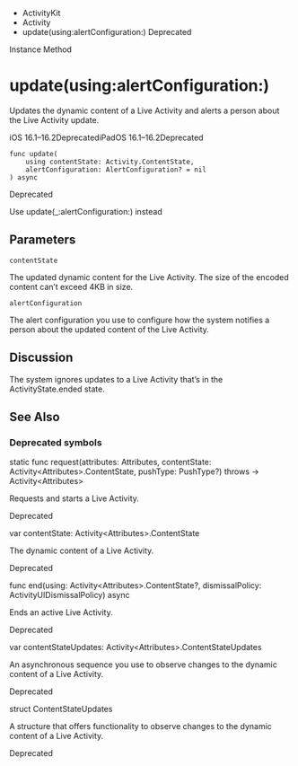 

- ActivityKit
- Activity
-  update(using:alertConfiguration:) Deprecated

Instance Method

# update(using:alertConfiguration:)

Updates the dynamic content of a Live Activity and alerts a person about the Live Activity update.

iOS 16.1–16.2DeprecatediPadOS 16.1–16.2Deprecated

``` source
func update(
    using contentState: Activity.ContentState,
    alertConfiguration: AlertConfiguration? = nil
) async
```

Deprecated

Use update(\_:alertConfiguration:) instead

## Parameters 

`contentState`  

The updated dynamic content for the Live Activity. The size of the encoded content can’t exceed 4KB in size.

`alertConfiguration`  

The alert configuration you use to configure how the system notifies a person about the updated content of the Live Activity.

## Discussion

The system ignores updates to a Live Activity that’s in the ActivityState.ended state.

## See Also

### Deprecated symbols

static func request(attributes: Attributes, contentState: Activity&lt;Attributes>.ContentState, pushType: PushType?) throws -> Activity&lt;Attributes>

Requests and starts a Live Activity.

Deprecated

var contentState: Activity&lt;Attributes>.ContentState

The dynamic content of a Live Activity.

Deprecated

func end(using: Activity&lt;Attributes>.ContentState?, dismissalPolicy: ActivityUIDismissalPolicy) async

Ends an active Live Activity.

Deprecated

var contentStateUpdates: Activity&lt;Attributes>.ContentStateUpdates

An asynchronous sequence you use to observe changes to the dynamic content of a Live Activity.

Deprecated

struct ContentStateUpdates

A structure that offers functionality to observe changes to the dynamic content of a Live Activity.

Deprecated

